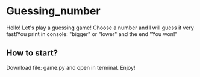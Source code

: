 # Guessing_number
Hello! Let's play a guessing game! Choose a number and I will guess it very fast!You print in console: "bigger" or "lower" and the end "You won!"
## How to start?
Download file: game.py and open in terminal. Enjoy!
